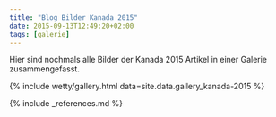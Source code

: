```yaml
---
title: "Blog Bilder Kanada 2015"
date: 2015-09-13T12:49:20+02:00
tags: [galerie]
---
```

Hier sind nochmals alle Bilder der Kanada 2015 Artikel in einer Galerie zusammengefasst.

{% include wetty/gallery.html data=site.data.gallery_kanada-2015 %}

{% include _references.md %}